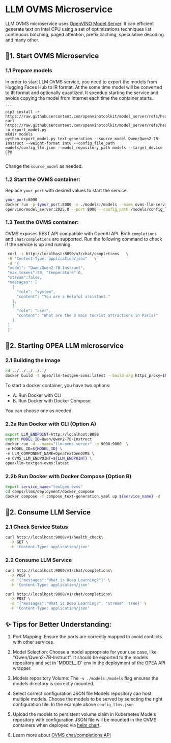 # LLM OVMS Microservice

LLM OVMS microservice uses [OpenVINO Model Server](https://github.com/openvinotoolkit/model_server). It can efficient generate text on Intel CPU using a set of optimizations techniques list continuous batching, paged attention, prefix caching, speculative decoding and many other.

## 🚀1. Start OVMS Microservice

### 1.1 Prepare models

In order to start LLM OVMS service, you need to export the models from Hugging Faces Hub to IR format. At the some time model will be converted to IR format and optionally quantized. It speedup starting the service and avoids copying the model from Internet each time the container starts.

    ```
    pip3 install -r https://raw.githubusercontent.com/openvinotoolkit/model_server/refs/heads/releases/2025/0/demos/common/export_models/requirements.txt
    curl https://raw.githubusercontent.com/openvinotoolkit/model_server/refs/heads/releases/2025/0/demos/common/export_models/export_model.py -o export_model.py
    mkdir models
    python export_model.py text-generation --source_model Qwen/Qwen2-7B-Instruct --weight-format int8 --config_file_path models/config_llm.json --model_repository_path models --target_device CPU
    ```

Change the `source_model` as needed.

### 1.2 **Start the OVMS container**:

Replace `your_port` with desired values to start the service.

```bash
your_port=8090
docker run -p $your_port:8000 -v ./models:/models --name ovms-llm-serving \
openvino/model_server:2025.0 --port 8000 --config_path /models/config_llm.json
```

### 1.3 **Test the OVMS container**:

OVMS exposes REST API compatible with OpenAI API. Both `completions` and `chat/completions` are supported.
Run the following command to check if the service is up and running.

```bash
 curl -s http://localhost:8090/v3/chat/completions   \
 -H "Content-Type: application/json"   \
 -d '{
 "model": "Qwen/Qwen2-7B-Instruct",
 "max_tokens":30, "temperature":0,
 "stream":false,
 "messages": [
   {
     "role": "system",
     "content": "You are a helpful assistant."
   },
   {
     "role": "user",
     "content": "What are the 3 main tourist attractions in Paris?"
   }
 ]
 }'
```

## 🚀2. Starting OPEA LLM microservice

### 2.1 Building the image

```bash
cd ../../../../../
docker build -t opea/llm-textgen-ovms:latest --build-arg https_proxy=$https_proxy --build-arg http_proxy=$http_proxy -f comps/llms/src/text-generation/Dockerfile .
```

To start a docker container, you have two options:

- A. Run Docker with CLI
- B. Run Docker with Docker Compose

You can choose one as needed.

### 2.2a Run Docker with CLI (Option A)

```bash
export LLM_ENDPOINT=http://localhost:8090
export MODEL_ID=Qwen/Qwen2-7B-Instruct
docker run -d --name="llm-ovms-server" -p 9000:9000  \
-e MODEL_ID=${MODEL_ID} \
-e LLM_COMPONENT_NAME=OpeaTextGenOVMS \
-e OVMS_LLM_ENDPOINT=${LLM_ENDPOINT} \
opea/llm-textgen-ovms:latest
```

### 2.2b Run Docker with Docker Compose (Option B)

```bash
export service_name="textgen-ovms"
cd comps/llms/deployment/docker_compose
docker compose -f compose_text-generation.yaml up ${service_name} -d
```

## 🚀2. Consume LLM Service

### 2.1 Check Service Status

```bash
curl http://localhost:9000/v1/health_check\
  -X GET \
  -H 'Content-Type: application/json'
```

### 2.2 Consume LLM Service

```bash
curl http://localhost:9000/v1/chat/completions\
  -X POST \
  -d '{"messages":"What is Deep Learning?"}' \
  -H 'Content-Type: application/json'
```

```bash
curl http://localhost:9000/v1/chat/completions\
  -X POST \
  -d '{"messages":"What is Deep Learning?", "stream": true}' \
  -H 'Content-Type: application/json'
```

## ✨ Tips for Better Understanding:

1. Port Mapping:
   Ensure the ports are correctly mapped to avoid conflicts with other services.

2. Model Selection:
   Choose a model appropriate for your use case, like "Qwen/Qwen2-7B-Instruct".
   It should be exported to the models repository and set in 'MODEL_ID' env in the deployment of the OPEA API wrapper.

3. Models repository Volume:
   The `-v ./models:/models` flag ensures the models directory is correctly mounted.

4. Select correct configuration JSON file
   Models repository can host multiple models. Choose the models to be served by selecting the right configuration file.
   In the example above `config_llms.json`

5. Upload the models to persistent volume claim in Kubernetes
   Models repository with configuration JSON file will be mounted in the OVMS containers when deployed via [helm chart](../../../third_parties/ovms/deployment/kubernetes/README.md).

6. Learn more about [OVMS chat/completions API](https://docs.openvino.ai/2025/model-server/ovms_docs_rest_api_chat.html)
